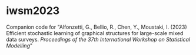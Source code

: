 # iwsm2023

Companion code for "Alfonzetti, G., Bellio, R., Chen, Y., Moustaki, I. (2023) Efficient stochastic learning of graphical structures for large-scale mixed data surveys. *Proceedings of the 37th International Workshop on Statistical Modelling*"
